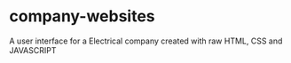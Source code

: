 # company-websites
A user interface for a Electrical company created with raw HTML, CSS and JAVASCRIPT
